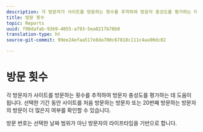 ```yaml
---
description: 각 방문자가 사이트를 방문하는 횟수를 추적하여 방문자 충성도를 평가하는 데 도움이 됩니다. 선택한 기간 동안 사이트를 처음 방문하는 방문자 또는 20번째 방문하는 방문자의 방문이 더 많은지 여부를 확인할 수 있습니다.
title: 방문 횟수
topic: Reports
uuid: f98dafab-9369-4055-a793-5ea0217b78b0
translation-type: ht
source-git-commit: 99ee24efaa517e8da700c67818c111c4aa90dc02

---
```



# 방문 횟수

각 방문자가 사이트를 방문하는 횟수를 추적하여 방문자 충성도를 평가하는 데 도움이 됩니다. 선택한 기간 동안 사이트를 처음 방문하는 방문자 또는 20번째 방문하는 방문자의 방문이 더 많은지 여부를 확인할 수 있습니다.

방문 번호는 선택한 날짜 범위가 아닌 방문자의 라이프타임을 기반으로 합니다.
